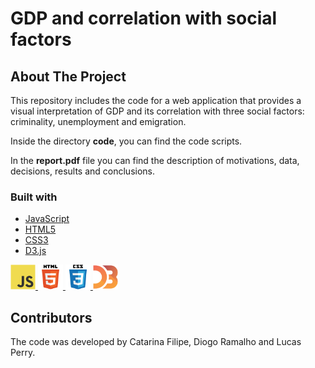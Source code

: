 # GDP and correlation with social factors

## About The Project
This repository includes the code for a web application that provides a visual interpretation of GDP and its correlation with three social factors: criminality, unemployment and emigration.

Inside the directory **code**, you can find the code scripts. 

In the **report.pdf** file you can find the description of motivations, data, decisions, results and conclusions.

### Built with
* [JavaScript](https://developer.mozilla.org/en-US/docs/Web/JavaScript)
* [HTML5](https://www.w3.org/html/)
* [CSS3](https://www.w3schools.com/css/)
* [D3.js](https://d3js.org/)

<p align="left"> 
  <a href="https://developer.mozilla.org/en-US/docs/Web/JavaScript" target="_blank"> <img src="https://raw.githubusercontent.com/devicons/devicon/master/icons/javascript/javascript-original.svg" alt="javascript" width="40" height="40"/> </a> 
  <a href="https://www.w3.org/html/" target="_blank"> <img src="https://raw.githubusercontent.com/devicons/devicon/master/icons/html5/html5-original-wordmark.svg" alt="html5" width="40" height="40"/> </a> 
  <a href="https://www.w3schools.com/css/" target="_blank"> <img src="https://raw.githubusercontent.com/devicons/devicon/master/icons/css3/css3-original-wordmark.svg" alt="css3" width="40" height="40"/> </a>
  <a href="https://d3js.org/" target="_blank"> <img src="https://raw.githubusercontent.com/devicons/devicon/master/icons/d3js/d3js-original.svg" alt="d3js" width="40" height="40"/> </a> 
</p>


## Contributors
The code was developed by Catarina Filipe, Diogo Ramalho and Lucas Perry.
